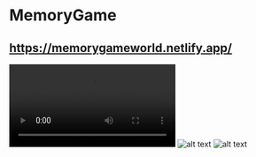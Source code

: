 # MemoryGame

## https://memorygameworld.netlify.app/

![alt text](https://github.com/kadirkara22/spend-modey-app-redux/blob/main/src/images/memorygamevideo.mp4)
![alt text](https://github.com/kadirkara22/spend-modey-app-redux/blob/main/src/images/memorygame1.PNG)
![alt text](https://github.com/kadirkara22/spend-modey-app-redux/blob/main/src/images/memorygame2.PNG)
